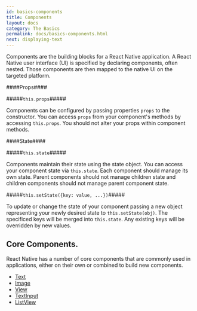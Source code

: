 ```yaml
---
id: basics-components
title: Components
layout: docs
category: The Basics
permalink: docs/basics-components.html
next: displaying-text
---
```


Components are the building blocks for a React Native application. A React Native user interface (UI) is specified by declaring components, often nested. Those components are then mapped to the native UI on the targeted platform.

####Props####

#####`this.props`#####

Components can be configured by passing properties `props` to the constructor. You can access `props` from your component's methods by accessing `this.props`. You should not alter your props within component methods.

####State####

#####`this.state`#####

Components maintain their state using the state object. You can access your component state via `this.state`. Each component should manage its own state. Parent components should not manage children state and children components should not manage parent component state.

#####`this.setState({key: value, ...})`#####

To update or change the state of your component passing a new object representing your newly desired state to `this.setState(obj)`. The specificed keys will be merged into `this.state`. Any existing keys will be overridden by new values.

## Core Components.

React Native has a number of core components that are commonly used in applications, either on their own or combined to build new components.

- [Text](/react-native/docs/basics-component-text.html)
- [Image](/react-native/docs/basics-component-image.html)
- [View](/react-native/docs/basics-component-view.html)
- [TextInput](/react-native/docs/basics-component-textinput.html)
- [ListView](/react-native/docs/basics-component-listview.html)

